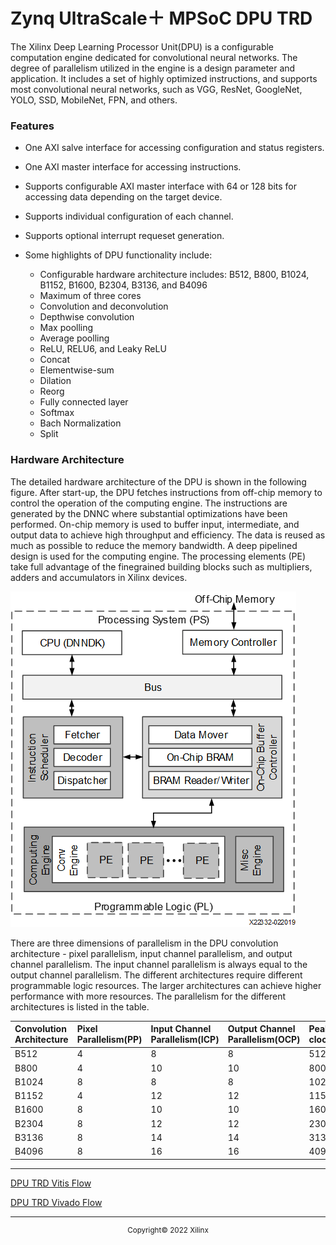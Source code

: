 # Zynq UltraScale＋ MPSoC DPU TRD

The Xilinx Deep Learning Processor Unit(DPU) is a configurable computation engine dedicated for convolutional neural networks. The degree of parallelism utilized in the engine is a design parameter and application. It includes a set of highly optimized instructions, and supports most convolutional neural networks, such as VGG, ResNet, GoogleNet, YOLO, SSD, MobileNet, FPN, and others.

### Features

- One AXI salve interface for accessing configuration and status registers.

- One AXI master interface for accessing instructions.

- Supports configurable AXI master interface with 64 or 128 bits for accessing data depending on the target device.

- Supports individual configuration of each channel.

- Supports optional interrupt requeset generation.

- Some highlights of DPU functionality include:
	- Configurable hardware architecture includes: B512, B800, B1024, B1152, B1600, B2304, B3136, and B4096
	- Maximum of three cores
	- Convolution and deconvolution
	- Depthwise convolution
	- Max poolling
	- Average poolling
	- ReLU, RELU6, and Leaky ReLU
	- Concat
	- Elementwise-sum
	- Dilation
	- Reorg
	- Fully connected layer
	- Softmax
	- Bach Normalization
	- Split

### Hardware Architecture

The detailed hardware architecture of the DPU is shown in the following figure. After start-up, the DPU fetches instructions from off-chip memory to control the operation of the computing engine. The instructions are generated by the DNNC where substantial optimizations have been performed. On-chip memory is used to buffer input, intermediate, and output data to achieve high throughput and efficiency. The data is reused as much as possible to reduce the memory bandwidth. A deep pipelined design is used for the computing engine. The processing elements (PE) take full advantage of the finegrained building blocks such as multipliers, adders and accumulators in Xilinx devices.

![DPU Hardware Architecture](./prj/Vitis/doc/dpu_hardware_arch.png)


There are three dimensions of parallelism in the DPU convolution architecture - pixel parallelism, input channel parallelism, and output channel parallelism. The input channel parallelism is always equal to the output channel parallelism. The different architectures require different programmable logic resources. The larger architectures can achieve higher performance with more resources. The parallelism for the different architectures is listed in the table.

|Convolution Architecture|Pixel Parallelism(PP)|Input Channel Parallelism(ICP)|Output Channel Parallelism(OCP)|Peak(operations/per clock)|
|:---|:---|:---|:---|:---|
|B512|4|8|8|512|
|B800|4|10|10|800|
|B1024|8|8|8|1024|
|B1152|4|12|12|1152|
|B1600|8|10|10|1600|
|B2304|8|12|12|2304|
|B3136|8|14|14|3136|
|B4096|8|16|16|4096|


****

[DPU TRD Vitis Flow ](./prj/Vitis/README.md)

[DPU TRD Vivado Flow](./prj/Vivado/README.md)

****


<p align="center"><sup>Copyright&copy; 2022 Xilinx</sup></p>
